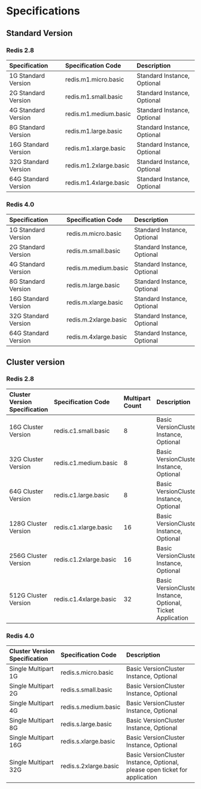 # Specifications

## Standard Version

### Redis 2.8

Specification|Specification Code|Description
:---|:--|:---
1G Standard Version|redis.m1.micro.basic|Standard Instance, Optional
2G Standard Version|redis.m1.small.basic	|Standard Instance, Optional
4G Standard Version|redis.m1.medium.basic|	Standard Instance, Optional
8G Standard Version|redis.m1.large.basic |Standard Instance, Optional
16G Standard Version|redis.m1.xlarge.basic|	Standard Instance, Optional
32G Standard Version|redis.m1.2xlarge.basic|	Standard Instance, Optional
64G Standard Version|redis.m1.4xlarge.basic	|Standard Instance, Optional

### Redis 4.0

Specification|Specification Code|Description
:---|:--|:---
1G Standard Version|redis.m.micro.basic|Standard Instance, Optional
2G Standard Version|redis.m.small.basic	|Standard Instance, Optional
4G Standard Version|redis.m.medium.basic|	Standard Instance, Optional
8G Standard Version|redis.m.large.basic	|Standard Instance, Optional
16G Standard Version|redis.m.xlarge.basic|	Standard Instance, Optional
32G Standard Version|redis.m.2xlarge.basic|	Standard Instance, Optional
64G Standard Version|redis.m.4xlarge.basic	|Standard Instance, Optional

## Cluster version

### Redis 2.8
Cluster Version Specification|Specification Code|Multipart Count|Description
:---|:--|:---|:---
16G Cluster Version|redis.c1.small.basic|8|Basic VersionCluster Instance, Optional
32G Cluster Version|redis.c1.medium.basic|8|Basic VersionCluster Instance, Optional
64G Cluster Version|redis.c1.large.basic|8|Basic VersionCluster Instance, Optional
128G Cluster Version|redis.c1.xlarge.basic|16|Basic VersionCluster Instance, Optional
256G Cluster Version|redis.c1.2xlarge.basic|16|Basic VersionCluster Instance, Optional
512G Cluster Version|redis.c1.4xlarge.basic|32|Basic VersionCluster Instance, Optional, Ticket Application


### Redis 4.0
Cluster Version Specification|Specification Code|Description
:---|:--|:---
Single Multipart 1G|redis.s.micro.basic|Basic VersionCluster Instance, Optional
Single Multipart 2G|redis.s.small.basic|Basic VersionCluster Instance, Optional
Single Multipart 4G|redis.s.medium.basic|Basic VersionCluster Instance, Optional
Single Multipart 8G|redis.s.large.basic|Basic VersionCluster Instance, Optional
Single Multipart 16G|redis.s.xlarge.basic|Basic VersionCluster Instance, Optional
Single Multipart 32G|redis.s.2xlarge.basic|Basic VersionCluster Instance, Optional, please open ticket for application
